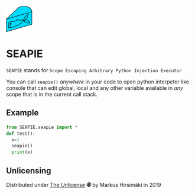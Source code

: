 <img src="https://raw.githubusercontent.com/hirsimaki-markus/SEAPIE/master/images/SEAPIE.png" width="70" height="70"/>

# SEAPIE

``SEAPIE`` stands for ``Scope Escaping Arbitrary Python Injection Executor``

You can call ``seapie()`` _anywhere_ in your code to open python interpeter like console that can edit global, local and any other variable available in _any_ scope that is in the current call stack.

## Example

```python
from SEAPIE.seapie import *
def test():
  x=1
  seapie()
  print(x)
```

## Unlicensing
Distributed under [The Unlicense](https://choosealicense.com/licenses/unlicense/) <img src="https://raw.githubusercontent.com/hirsimaki-markus/SEAPIE/master/images/unlisence.png" width="12" height="12"/> by Markus Hirsimäki in 2019
